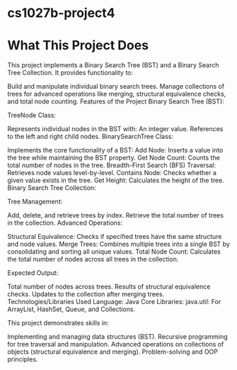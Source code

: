 # cs1027b-project4
# What This Project Does
This project implements a Binary Search Tree (BST) and a Binary Search Tree Collection. It provides functionality to:

Build and manipulate individual binary search trees.
Manage collections of trees for advanced operations like merging, structural equivalence checks, and total node counting.
Features of the Project
Binary Search Tree (BST):

TreeNode Class:

Represents individual nodes in the BST with:
An integer value.
References to the left and right child nodes.
BinarySearchTree Class:

Implements the core functionality of a BST:
Add Node: Inserts a value into the tree while maintaining the BST property.
Get Node Count: Counts the total number of nodes in the tree.
Breadth-First Search (BFS) Traversal: Retrieves node values level-by-level.
Contains Node: Checks whether a given value exists in the tree.
Get Height: Calculates the height of the tree.
Binary Search Tree Collection:

Tree Management:

Add, delete, and retrieve trees by index.
Retrieve the total number of trees in the collection.
Advanced Operations:

Structural Equivalence: Checks if specified trees have the same structure and node values.
Merge Trees: Combines multiple trees into a single BST by consolidating and sorting all unique values.
Total Node Count: Calculates the total number of nodes across all trees in the collection.

Expected Output:

Total number of nodes across trees.
Results of structural equivalence checks.
Updates to the collection after merging trees.
Technologies/Libraries Used
Language: Java
Core Libraries:
java.util: For ArrayList, HashSet, Queue, and Collections.


This project demonstrates skills in:

Implementing and managing data structures (BST).
Recursive programming for tree traversal and manipulation.
Advanced operations on collections of objects (structural equivalence and merging).
Problem-solving and OOP principles.
